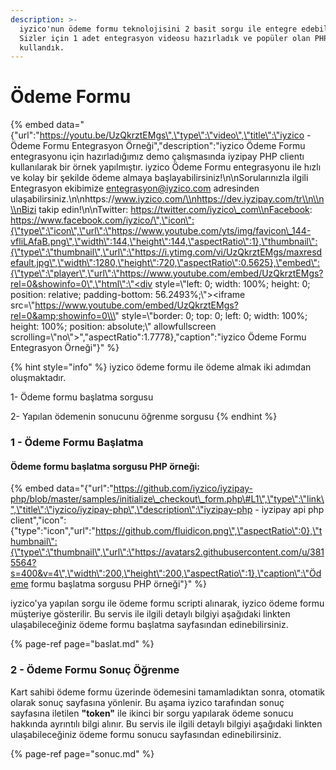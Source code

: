 ```yaml
---
description: >-
  iyzico'nun ödeme formu teknolojisini 2 basit sorgu ile entegre edebilirsiniz.
  Sizler için 1 adet entegrasyon videosu hazırladık ve popüler olan PHP dilini
  kullandık.
---
```


# Ödeme Formu

{% embed data="{\"url\":\"https://youtu.be/UzQkrztEMgs\",\"type\":\"video\",\"title\":\"iyzico - Ödeme Formu Entegrasyon Örneği\",\"description\":\"iyzico Ödeme Formu entegrasyonu için hazırladığımız demo çalışmasında iyzipay PHP clientı kullanılarak bir örnek yapılmıştır. iyzico Ödeme Formu entegrasyonu ile hızlı ve kolay bir şekilde ödeme almaya başlayabilirsiniz!\\n\\nSorularınızla ilgili Entegrasyon ekibimize entegrasyon@iyzico.com adresinden ulaşabilirsiniz.\\n\\nhttps://www.iyzico.com/\\nhttps://dev.iyzipay.com/tr\\n\\n\\nBizi takip edin!\\n\\nTwitter: https://twitter.com/iyzico\_com\\nFacebook: https://www.facebook.com/iyzico/\",\"icon\":{\"type\":\"icon\",\"url\":\"https://www.youtube.com/yts/img/favicon\_144-vfliLAfaB.png\",\"width\":144,\"height\":144,\"aspectRatio\":1},\"thumbnail\":{\"type\":\"thumbnail\",\"url\":\"https://i.ytimg.com/vi/UzQkrztEMgs/maxresdefault.jpg\",\"width\":1280,\"height\":720,\"aspectRatio\":0.5625},\"embed\":{\"type\":\"player\",\"url\":\"https://www.youtube.com/embed/UzQkrztEMgs?rel=0&showinfo=0\",\"html\":\"<div style=\\\"left: 0; width: 100%; height: 0; position: relative; padding-bottom: 56.2493%;\\\"><iframe src=\\\"https://www.youtube.com/embed/UzQkrztEMgs?rel=0&amp;showinfo=0\\\" style=\\\"border: 0; top: 0; left: 0; width: 100%; height: 100%; position: absolute;\\\" allowfullscreen scrolling=\\\"no\\\"></iframe></div>\",\"aspectRatio\":1.7778},\"caption\":\"iyzico Ödeme Formu Entegrasyon Örneği\"}" %}

{% hint style="info" %}
iyzico ödeme formu ile ödeme almak iki adımdan oluşmaktadır. 

1- Ödeme formu başlatma sorgusu

2- Yapılan ödemenin sonucunu öğrenme sorgusu
{% endhint %}

### **1 - Ödeme Formu Başlatma**

#### Ödeme formu başlatma sorgusu PHP örneği:

{% embed data="{\"url\":\"https://github.com/iyzico/iyzipay-php/blob/master/samples/initialize\_checkout\_form.php\#L1\",\"type\":\"link\",\"title\":\"iyzico/iyzipay-php\",\"description\":\"iyzipay-php - iyzipay api php client\",\"icon\":{\"type\":\"icon\",\"url\":\"https://github.com/fluidicon.png\",\"aspectRatio\":0},\"thumbnail\":{\"type\":\"thumbnail\",\"url\":\"https://avatars2.githubusercontent.com/u/3815564?s=400&v=4\",\"width\":200,\"height\":200,\"aspectRatio\":1},\"caption\":\"Ödeme formu başlatma sorgusu PHP örneği\"}" %}

iyzico'ya yapılan sorgu ile ödeme formu scripti alınarak, iyzico ödeme formu müşteriye gösterilir. Bu servis ile ilgili detaylı bilgiyi aşağıdaki linkten ulaşabileceğiniz ödeme formu başlatma sayfasından edinebilirsiniz.

{% page-ref page="baslat.md" %}

### **2 - Ödeme Formu Sonuç Öğrenme**

Kart sahibi ödeme formu üzerinde ödemesini tamamladıktan sonra, otomatik olarak sonuç sayfasına yönlenir. Bu aşama iyzico tarafından sonuç sayfasına iletilen **"token"** ile ikinci bir sorgu yapılarak ödeme sonucu hakkında ayrıntılı bilgi alınır. Bu servis ile ilgili detaylı bilgiyi aşağıdaki linkten ulaşabileceğiniz ödeme formu sonucu sayfasından edinebilirsiniz.

{% page-ref page="sonuc.md" %}

